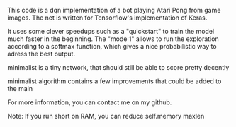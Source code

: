 This code is a dqn implementation of a bot playing Atari Pong from game images.
The net is written for Tensorflow's implementation of Keras.

It uses some clever speedups such as a "quickstart" to train the model much faster in the beginning.
The "mode 1" allows to run the exploration according to a softmax function, which gives a nice probabilistic way to adress the best output.

minimalist is a tiny network, that should still be able to score pretty decently

minimalist algorithm contains a few improvements that could be added to the main

For more information, you can contact me on my github.

Note: If you run short on RAM, you can reduce self.memory maxlen
